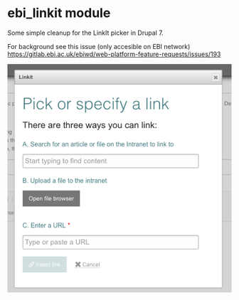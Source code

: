 # ebi_linkit module

Some simple cleanup for the LinkIt picker in Drupal 7.

For background see this issue (only accesible on EBI network) https://gitlab.ebi.ac.uk/ebiwd/web-platform-feature-requests/issues/193

<img src="screenshot.png"/>
